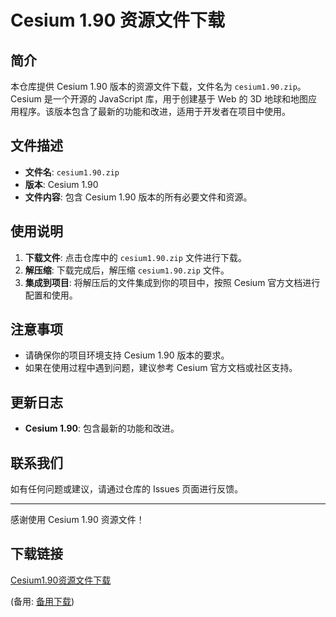 # Cesium 1.90 资源文件下载

## 简介

本仓库提供 Cesium 1.90 版本的资源文件下载，文件名为 `cesium1.90.zip`。Cesium 是一个开源的 JavaScript 库，用于创建基于 Web 的 3D 地球和地图应用程序。该版本包含了最新的功能和改进，适用于开发者在项目中使用。

## 文件描述

- **文件名**: `cesium1.90.zip`
- **版本**: Cesium 1.90
- **文件内容**: 包含 Cesium 1.90 版本的所有必要文件和资源。

## 使用说明

1. **下载文件**: 点击仓库中的 `cesium1.90.zip` 文件进行下载。
2. **解压缩**: 下载完成后，解压缩 `cesium1.90.zip` 文件。
3. **集成到项目**: 将解压后的文件集成到你的项目中，按照 Cesium 官方文档进行配置和使用。

## 注意事项

- 请确保你的项目环境支持 Cesium 1.90 版本的要求。
- 如果在使用过程中遇到问题，建议参考 Cesium 官方文档或社区支持。

## 更新日志

- **Cesium 1.90**: 包含最新的功能和改进。

## 联系我们

如有任何问题或建议，请通过仓库的 Issues 页面进行反馈。

---

感谢使用 Cesium 1.90 资源文件！

## 下载链接
[Cesium1.90资源文件下载](https://pan.quark.cn/s/b1cfbff165d8) 

(备用: [备用下载](https://pan.baidu.com/s/1TbGqL9eFA3toL1krghjXLw?pwd=1234))
